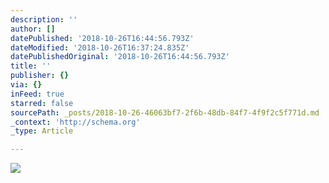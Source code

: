 ```yaml
---
description: ''
author: []
datePublished: '2018-10-26T16:44:56.793Z'
dateModified: '2018-10-26T16:37:24.835Z'
datePublishedOriginal: '2018-10-26T16:44:56.793Z'
title: ''
publisher: {}
via: {}
inFeed: true
starred: false
sourcePath: _posts/2018-10-26-46063bf7-2f6b-48db-84f7-4f9f2c5f771d.md
_context: 'http://schema.org'
_type: Article

---
```

![](https://the-grid-user-content.s3-us-west-2.amazonaws.com/4a74c6e6-67bc-4c38-b6fb-dee3a59ae172.png)